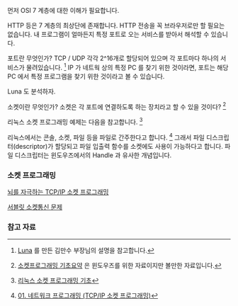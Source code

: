 먼저 OSI 7 계층에 대한 이해가 필요합니다. 

HTTP 등은 7 계층의 최상단에 존재합니다. HTTP 전송을 꼭 브라우저로만 할 필요는 없습니다. 내 프로그램이 얼마든지 특정 포트로 오는 서비스를 받아서 해석할 수 있습니다.

포트란 무엇인가? TCP / UDP 각각 2^16개로 할당되어 있으며 각 포트마다 하나의 서비스가 물려있습니다. [^luna] IP 가 네트웍 상의 특정 PC 를 찾기 위한 것이라면, 포트는 해당 PC 에서 특정 프로그램을 찾기 위한 것이라고 볼 수 있습니다.

Luna 도 분석하자.

소켓이란 무엇인가? 소켓은 각 포트에 연결하도록 하는 장치라고 할 수 있을 것이다? [^ss-40765344]

리눅스 소켓 프로그래밍 예제는 다음을 참고합니다. [^ss-60722984]

리눅스에서는 콘솔, 소켓, 파일 등을 파일로 간주한다고 합니다. [^smeffect-01] 그래서 파일 디스크립터(descriptor)가 할당되고 파일 입출력 함수를 소켓에도 사용이 가능하다고 합니다. 파일 디스크립터는 윈도우즈에서의 Handle 과 유사한 개념입니다. 

### 소켓 프로그래밍

[뇌를 자극하는 TCP/IP 소켓 프로그래밍](https://books.google.co.kr/books?id=ODCrAwAAQBAJ&pg=PA610&lpg=PA610&dq=was+와+통신하는+프로그램&source=bl&ots=YEtV97lRv7&sig=GQjjmBi33RE50g9vndpEgrWwLWc&hl=en&sa=X&redir_esc=y#v=onepage&q=was%20와%20통신하는%20프로그램&f=false)

[서블릿 소켓통신 문제](http://okky.kr/article/218757)

### 참고 자료

[^ss-40765344]: [소켓프로그래밍 기초요약](https://pt.slideshare.net/ssusereb4897/ss-40765344) 은 윈도우즈를 위한 자료이지만 볼만한 자료입니다.

[^luna]: [Luna](https://github.com/kmansoo/Luna) 를 만든 김만수 부장님의 설명을 참고합니다.

[^ss-60722984]: [리눅스 소켓 프로그래밍 기초](https://pt.slideshare.net/LuckyYoWu/ss-60722984)

[^smeffect-01]: [01. 네트워크 프로그래밍 (TCP/IP 소켓 프로그래밍)](http://smeffect.tistory.com/entry/01-네트워크-프로그래밍-TCPIP-소켓-프로그래밍)